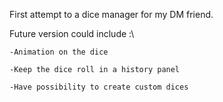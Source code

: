 First attempt to a dice manager for my DM friend.

Future version could include :\

    -Animation on the dice

    -Keep the dice roll in a history panel

    -Have possibility to create custom dices
